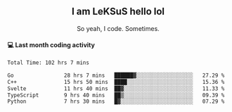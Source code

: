 <h2 align="center">I am LeKSuS hello lol</h2>
<p align="center">So yeah, I code. Sometimes.</p>

#### :computer: Last month coding activity
<!--START_SECTION:waka-->

```txt
Total Time: 102 hrs 7 mins

Go                28 hrs 7 mins   ██████▓░░░░░░░░░░░░░░░░░░   27.29 %
C++               15 hrs 50 mins  ████░░░░░░░░░░░░░░░░░░░░░   15.36 %
Svelte            11 hrs 40 mins  ██▓░░░░░░░░░░░░░░░░░░░░░░   11.33 %
TypeScript        9 hrs 40 mins   ██▒░░░░░░░░░░░░░░░░░░░░░░   09.39 %
Python            7 hrs 30 mins   █▓░░░░░░░░░░░░░░░░░░░░░░░   07.29 %
```

<!--END_SECTION:waka-->
